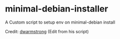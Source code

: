# minimal-debian-installer
A Custom script to setup env on minimal-debian install

Credit: [dwarmstrong](https://gitlab.com/dwarmstrong/not-so-minimal-debian/-/blob/main/not-so-minimal-debian.sh) (Edit from his script)
